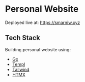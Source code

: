 # Personal Website

Deployed live at: https://smarniw.xyz

## Tech Stack

Building personal website using:
- [Go](https://go.dev/)
- [Templ](https://templ.guide/)
- [Tailwind](https://tailwindcss.com/)
- [HTMX](https://htmx.org/)
